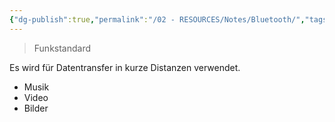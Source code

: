 ```yaml
---
{"dg-publish":true,"permalink":"/02 - RESOURCES/Notes/Bluetooth/","tags":[null],"noteIcon":"","updated":"2024-07-19T10:44:06.000+02:00"}
---
```


> Funkstandard

Es wird für Datentransfer in kurze Distanzen verwendet.
- Musik
- Video
- Bilder